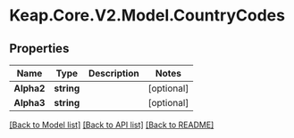 # Keap.Core.V2.Model.CountryCodes

## Properties

Name | Type | Description | Notes
------------ | ------------- | ------------- | -------------
**Alpha2** | **string** |  | [optional] 
**Alpha3** | **string** |  | [optional] 

[[Back to Model list]](../README.md#documentation-for-models) [[Back to API list]](../README.md#documentation-for-api-endpoints) [[Back to README]](../README.md)

